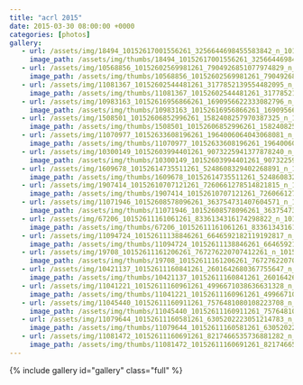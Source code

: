 ```yaml
---
title: "acrl 2015"
date: 2015-03-30 08:00:00 +0000
categories: [photos]
gallery:
   - url: /assets/img/18494_10152617001556261_3256644698455583842_n_10152617001556261.jpg
     image_path: /assets/img/thumbs/18494_10152617001556261_3256644698455583842_n_10152617001556261.png
   - url: /assets/img/10568856_10152602569981261_7904926851077974829_n_10152602569981261.jpg
     image_path: /assets/img/thumbs/10568856_10152602569981261_7904926851077974829_n_10152602569981261.png
   - url: /assets/img/11081367_10152602544481261_3177852139554482095_n_10152602544481261.jpg
     image_path: /assets/img/thumbs/11081367_10152602544481261_3177852139554482095_n_10152602544481261.png
   - url: /assets/img/10983163_10152616956866261_1690956622333082796_n_10152616956866261.jpg
     image_path: /assets/img/thumbs/10983163_10152616956866261_1690956622333082796_n_10152616956866261.png
   - url: /assets/img/1508501_10152606852996261_1582408257970387325_n_10152606852996261.jpg
     image_path: /assets/img/thumbs/1508501_10152606852996261_1582408257970387325_n_10152606852996261.png
   - url: /assets/img/11070977_10152633608196261_1964006064043068081_n_10152633608196261.jpg
     image_path: /assets/img/thumbs/11070977_10152633608196261_1964006064043068081_n_10152633608196261.png
   - url: /assets/img/10300149_10152603994401261_9073225941377878240_n_10152603994401261.jpg
     image_path: /assets/img/thumbs/10300149_10152603994401261_9073225941377878240_n_10152603994401261.png
   - url: /assets/img/1609678_10152614735511261_5248608329402268891_n_10152614735511261.jpg
     image_path: /assets/img/thumbs/1609678_10152614735511261_5248608329402268891_n_10152614735511261.png
   - url: /assets/img/1907414_10152610707121261_7260661278514821815_n_10152610707121261.jpg
     image_path: /assets/img/thumbs/1907414_10152610707121261_7260661278514821815_n_10152610707121261.png
   - url: /assets/img/11071946_10152608578096261_363754731407604571_n_10152608578096261.jpg
     image_path: /assets/img/thumbs/11071946_10152608578096261_363754731407604571_n_10152608578096261.png
   - url: /assets/img/67206_10152611161061261_8336134316174298822_n_10152611161061261.jpg
     image_path: /assets/img/thumbs/67206_10152611161061261_8336134316174298822_n_10152611161061261.png
   - url: /assets/img/11094724_10152611138846261_6646592182119192817_n_10152611138846261.jpg
     image_path: /assets/img/thumbs/11094724_10152611138846261_6646592182119192817_n_10152611138846261.png
   - url: /assets/img/19708_10152611161206261_767276220707412261_n_10152611161206261.jpg
     image_path: /assets/img/thumbs/19708_10152611161206261_767276220707412261_n_10152611161206261.png
   - url: /assets/img/10421137_10152611160841261_2601642680367755647_n_10152611160841261.jpg
     image_path: /assets/img/thumbs/10421137_10152611160841261_2601642680367755647_n_10152611160841261.png
   - url: /assets/img/11041221_10152611160961261_4996671038636631328_n_10152611160961261.jpg
     image_path: /assets/img/thumbs/11041221_10152611160961261_4996671038636631328_n_10152611160961261.png
   - url: /assets/img/11045440_10152611160911261_7576481080108223708_n_10152611160911261.jpg
     image_path: /assets/img/thumbs/11045440_10152611160911261_7576481080108223708_n_10152611160911261.png
   - url: /assets/img/11079644_10152611160581261_6305202223051214783_n_10152611160581261.jpg
     image_path: /assets/img/thumbs/11079644_10152611160581261_6305202223051214783_n_10152611160581261.png
   - url: /assets/img/11081472_10152611160691261_8217466535736881282_n_10152611160691261.jpg
     image_path: /assets/img/thumbs/11081472_10152611160691261_8217466535736881282_n_10152611160691261.png
---
```

{% include gallery id="gallery" class="full" %}